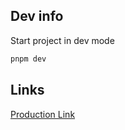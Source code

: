## Dev info

Start project in dev mode

```bash
pnpm dev
```

## Links

[Production Link](https://gladcraft.ru)
